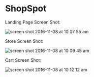 # ShopSpot

Landing Page Screen Shot:

![screen shot 2016-11-08 at 10 07 55 am](https://cloud.githubusercontent.com/assets/21043184/20111158/0fd977f2-a59c-11e6-9606-b6ba68af1398.png)

Store Screen Shot:

![screen shot 2016-11-08 at 10 09 45 am](https://cloud.githubusercontent.com/assets/21043184/20111181/2b28ffa0-a59c-11e6-8948-580759613296.png)

Cart Screen Shot: 

![screen shot 2016-11-08 at 10 12 12 am](https://cloud.githubusercontent.com/assets/21043184/20111206/4f37ab94-a59c-11e6-90b1-af9bca95ff86.png)
